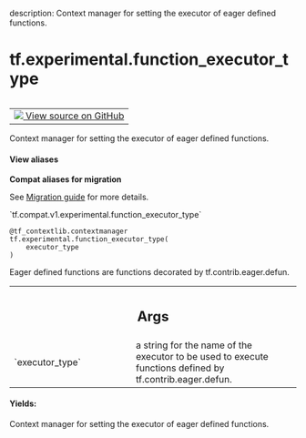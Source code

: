 description: Context manager for setting the executor of eager defined functions.

<div itemscope itemtype="http://developers.google.com/ReferenceObject">
<meta itemprop="name" content="tf.experimental.function_executor_type" />
<meta itemprop="path" content="Stable" />
</div>

# tf.experimental.function_executor_type

<!-- Insert buttons and diff -->

<table class="tfo-notebook-buttons tfo-api nocontent" align="left">
<td>
  <a target="_blank" href="https://github.com/tensorflow/tensorflow/blob/r2.2/tensorflow/python/eager/context.py#L2012-L2032">
    <img src="https://www.tensorflow.org/images/GitHub-Mark-32px.png" />
    View source on GitHub
  </a>
</td>
</table>



Context manager for setting the executor of eager defined functions.

<section class="expandable">
  <h4 class="showalways">View aliases</h4>
  <p>
<b>Compat aliases for migration</b>
<p>See
<a href="https://www.tensorflow.org/guide/migrate">Migration guide</a> for
more details.</p>
<p>`tf.compat.v1.experimental.function_executor_type`</p>
</p>
</section>

<pre class="devsite-click-to-copy prettyprint lang-py tfo-signature-link">
<code>@tf_contextlib.contextmanager</code>
<code>tf.experimental.function_executor_type(
    executor_type
)
</code></pre>



<!-- Placeholder for "Used in" -->

Eager defined functions are functions decorated by tf.contrib.eager.defun.

<!-- Tabular view -->
 <table class="responsive fixed orange">
<colgroup><col width="214px"><col></colgroup>
<tr><th colspan="2"><h2 class="add-link">Args</h2></th></tr>

<tr>
<td>
`executor_type`
</td>
<td>
a string for the name of the executor to be used to execute
functions defined by tf.contrib.eager.defun.
</td>
</tr>
</table>



#### Yields:

Context manager for setting the executor of eager defined functions.
